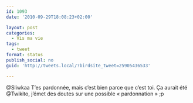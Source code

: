 ```yaml
---
id: 1093
date: '2010-09-29T18:08:23+02:00'

layout: post
categories:
  - Vis ma vie
tags:
  - tweet
format: status
publish_social: no
guid: 'http://tweets.local/?birdsite_tweet=25905436533'

---
```


@Sliwkaa T’es pardonnée, mais c’est bien parce que c’est toi. Ça aurait été @Twikito, j’émet des doutes sur une possible « pardonnation » ;p